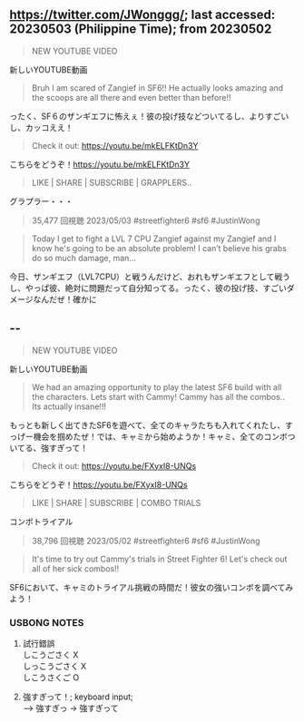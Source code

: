 ## https://twitter.com/JWonggg/; last accessed: 20230503 (Philippine Time); from 20230502

> NEW YOUTUBE VIDEO

新しいYOUTUBE動画

> Bruh I am scared of Zangief in SF6!!  He actually looks amazing and the scoops are all there and even better than before!!

ったく、SF６のザンギエフに怖えぇ！彼の投げ技などついてるし、よりすごいし、カッコええ！

> Check it out: https://youtu.be/mkELFKtDn3Y

こちらをどうぞ！https://youtu.be/mkELFKtDn3Y

> LIKE | SHARE | SUBSCRIBE | GRAPPLERS..

グラプラー・・・

> 35,477 回視聴  2023/05/03  #streetfighter6 #sf6 #JustinWong

> Today I get to fight a LVL 7 CPU Zangief against my Zangief and I know he's going to be an absolute problem! I can’t believe his grabs do so much damage, man...

今日、ザンギエフ（LVL7CPU）と戦うんだけど、おれもザンギエフとして戦うし、やっぱ彼、絶対に問題だって自分知ってる。ったく、彼の投げ技、すごいダメージなんだぜ！確かに

## --

> NEW YOUTUBE VIDEO

新しいYOUTUBE動画

> We had an amazing opportunity to play the latest SF6 build with all the characters.  Lets start with Cammy! Cammy has all the combos.. Its actually insane!!! 

もっとも新しく出てきたSF6を遊べて、全てのキャラたちも入れてくれたし、すっげー機会を掴めたぜ！では、キャミから始めようか！キャミ、全てのコンボついてる、強すぎって！

> Check it out: https://youtu.be/FXyxI8-UNQs

こちらをどうぞ！https://youtu.be/FXyxI8-UNQs

> LIKE | SHARE | SUBSCRIBE | COMBO TRIALS

コンボトライアル

> 38,796 回視聴  2023/05/02  #streetfighter6 #sf6 #JustinWong

> It's time to try out Cammy's trials in Street Fighter 6! Let's check out all of her sick combos!!

SF6において、キャミのトライアル挑戦の時間だ！彼女の強いコンボを調べてみよう！

### USBONG NOTES

1) 試行錯誤<br/>
しこうごさく X<br/>
しっこうごさく X<br/>
しこうさくご O

2) 強すぎって！; keyboard input; <br/>
--> 強すぎっ -> 強すぎって

